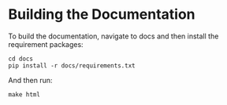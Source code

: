 # Building the Documentation

To build the documentation, navigate to docs and then install the requirement packages:
```
cd docs
pip install -r docs/requirements.txt
```
And then run:
```
make html
```